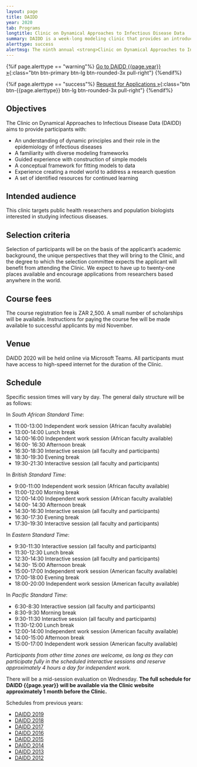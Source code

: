 ```yaml
---
layout: page
title: DAIDD
year: 2020
tab: Programs
longtitle: Clinic on Dynamical Approaches to Infectious Disease Data
summary: DAIDD is a week-long modeling clinic that provides an introduction to dynamical models used in the study of infectious disease dynamics. Instruction focuses on the conceptual foundations of modeling and model formulation for infectious disease research.
alerttype: success
alertmsg: The ninth annual <strong>Clinic on Dynamical Approaches to Infectious Disease Data (DAIDD)</strong> will be held on 13-19 December. This will be the first virtual edition of the programme. The application deadline is 2 November.
---
```


{%if page.alerttype == "warning"%}
[Go to DAIDD {{page.year}} »](http://www.ici3d.org/DAIDD/ "DAIDD {{page.year}}"){:class="btn btn-primary btn-lg btn-rounded-3x pull-right"}
{%endif%}


{%if page.alerttype == "success"%}
[Request for Applications »](./rfa "Request for Applications"){:class="btn btn-{{page.alerttype}} btn-lg btn-rounded-3x pull-right"}
{%endif%}

## Objectives

The Clinic on Dynamical Approaches to Infectious Disease Data (DAIDD) aims to provide participants with:

-	An understanding of dynamic principles and their role in the epidemiology of infectious diseases
-	A familiarity with diverse modeling frameworks
-	Guided experience with construction of simple models
-	A conceptual framework for fitting models to data
-	Experience creating a model world to address a research question
-	A set of identified resources for continued learning

## Intended audience

This clinic targets public health researchers and population biologists interested in studying infectious diseases.

## Selection criteria

Selection of participants will be on the basis of the applicant’s academic background, the unique perspectives that they will bring to the Clinic, and the degree to which the selection committee expects the applicant will benefit from attending the Clinic. We expect to have up to twenty-one places available and encourage applications from researchers based anywhere in the world.

## Course fees

The course registration fee is ZAR 2,500. A small number of scholarships will be available. Instructions for paying the course fee will be made available to successful applicants by mid November.

## Venue

DAIDD 2020 will be held online via Microsoft Teams. All participants must have access to high-speed internet for the duration of the Clinic.

## Schedule

Specific session times will vary by day. The general daily structure will be as follows:

In _South African Standard Time_:

- 11:00-13:00 Independent work session (African faculty available)
- 13:00-14:00 Lunch break
- 14:00-16:00 Independent work session (African faculty available)
- 16:00- 16:30 Afternoon break
- 16:30-18:30 Interactive session (all faculty and participants)
- 18:30-19:30 Evening break
- 19:30-21:30 Interactive session (all faculty and participants)

In _British Standard Time_:

- 9:00-11:00 Independent work session (African faculty available)
- 11:00-12:00 Morning break
- 12:00-14:00 Independent work session (African faculty available)
- 14:00- 14:30 Afternoon break
- 14:30-16:30 Interactive session (all faculty and participants)
- 16:30-17:30 Evening break
- 17:30-19:30 Interactive session (all faculty and participants)

In _Eastern Standard Time_:

- 9:30-11:30 Interactive session (all faculty and participants)
- 11:30-12:30 Lunch break
- 12:30-14:30 Interactive session (all faculty and participants)
- 14:30- 15:00 Afternoon break
- 15:00-17:00 Independent work session (American faculty available)
- 17:00-18:00 Evening break
- 18:00-20:00 Independent work session (American faculty available)

In _Pacific Standard Time_:

- 6:30-8:30 Interactive session (all faculty and participants)
- 8:30-9:30 Morning break
- 9:30-11:30 Interactive session (all faculty and participants)
- 11:30-12:00 Lunch break
- 12:00-14:00 Independent work session (American faculty available)
- 14:00-15:00 Afternoon break
- 15:00-17:00 Independent work session (American faculty available)

_Participants from other time zones are welcome, as long as they can participate fully in the scheduled interactive sessions and reserve approximately 4 hours a day for independent work._

There will be a mid-session evaluation on Wednesday. **The full schedule for DAIDD {{page.year}} will be available via the Clinic website approximately 1 month before the Clinic.**

Schedules from previous years:

- [DAIDD 2019](http://www.ici3d.org/DAIDD/schedule/2019 "DAIDD 2019 schedule")
- [DAIDD 2018](http://www.ici3d.org/DAIDD/schedule/2018 "DAIDD 2018 schedule")
- [DAIDD 2017](./schedule/2017 "DAIDD 2017 schedule")
- [DAIDD 2016](./schedule/2016 "DAIDD 2016 schedule")
- [DAIDD 2015](./schedule/2015 "DAIDD 2015 schedule")
- [DAIDD 2014](./schedule/2014 "DAIDD 2014 schedule")
- [DAIDD 2013](./schedule/2013 "DAIDD 2013 schedule")
- [DAIDD 2012](http://lalashan.mcmaster.ca/theobio/mmed/index.php/2012_DAIDD_Schedule "DAIDD 2012 schedule")
